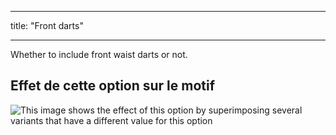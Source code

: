 - - -
title: "Front darts"
- - -

Whether to include front waist darts or not.

## Effet de cette option sur le motif

![This image shows the effect of this option by superimposing several variants that have a different value for this option](simone_frontdarts_sample.svg "Effect of this option on the pattern")
